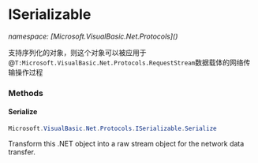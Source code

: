 ﻿# ISerializable
_namespace: [Microsoft.VisualBasic.Net.Protocols](<a href="#" onClick="load('/docs/Microsoft.VisualBasic.Net.Protocols/index.md')"></a>)_

支持序列化的对象，则这个对象可以被应用于@``T:Microsoft.VisualBasic.Net.Protocols.RequestStream``数据载体的网络传输操作过程



### Methods

#### Serialize
```csharp
Microsoft.VisualBasic.Net.Protocols.ISerializable.Serialize
```
Transform this .NET object into a raw stream object for the network data transfer.


